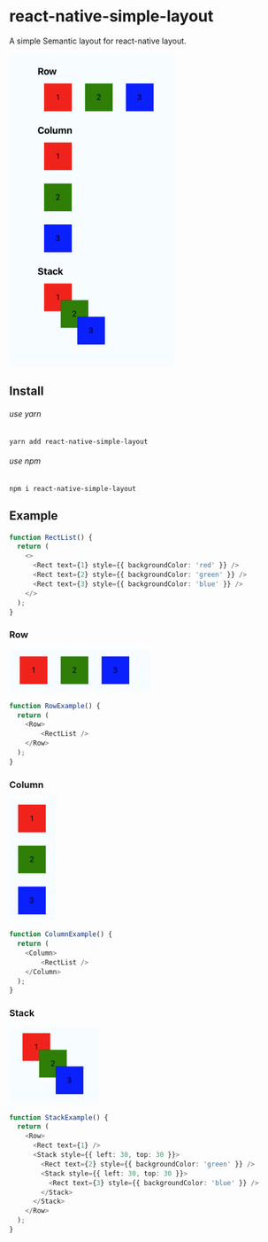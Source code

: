 # react-native-simple-layout

A simple Semantic layout for react-native layout.

![ios](./assets/ios.png)

## Install

###### use yarn

```shell
yarn add react-native-simple-layout
```

###### use npm

```shell
npm i react-native-simple-layout
```

## Example

```typescript
function RectList() {
  return (
    <>
      <Rect text={1} style={{ backgroundColor: 'red' }} />
      <Rect text={2} style={{ backgroundColor: 'green' }} />
      <Rect text={3} style={{ backgroundColor: 'blue' }} />
    </>
  );
}
```

### Row

![row](./assets/row.png)

```typescript
function RowExample() {
  return (
    <Row>
    	<RectList />
    </Row>
  );
}
```

### Column

![row](./assets/column.png)

```typescript
function ColumnExample() {
  return (
    <Column>
    	<RectList />
    </Column>
  );
}
```

### Stack

![row](./assets/stack.png)

```typescript
function StackExample() {
  return (
    <Row>
      <Rect text={1} />
      <Stack style={{ left: 30, top: 30 }}>
        <Rect text={2} style={{ backgroundColor: 'green' }} />
        <Stack style={{ left: 30, top: 30 }}>
          <Rect text={3} style={{ backgroundColor: 'blue' }} />
        </Stack>
      </Stack>
    </Row>
  );
}
```
